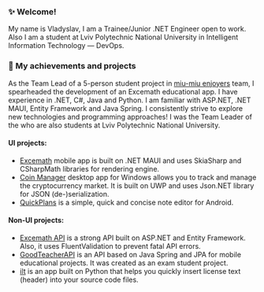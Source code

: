 ### ✨ Welcome!
My name is Vladyslav, I am a Trainee/Junior .NET Engineer open to work. Also I am a student at Lviv Polytechnic National University in Intelligent Information Technology — DevOps.


### 🥇 My achievements and projects   
As the Team Lead of a 5-person student project in [miu-miu enjoyers](https://github.com/miu-miu-enjoyers) team, I spearheaded the development of an Excemath educational app.
I have experience in .NET, C#, Java and Python. I am familiar with ASP.NET, .NET MAUI, Entity Framework and Java Spring. I consistently strive to explore new technologies and programming approaches!
I was the Team Leader of the who are also students at Lviv Polytechnic National University. 

#### UI projects:
- [Excemath](https://github.com/miu-miu-enjoyers/excemath) mobile app is built on .NET MAUI and uses SkiaSharp and CSharpMath libraries for rendering engine. 
- [Coin Manager](https://github.com/imlystyi/coin-manager) desktop app for Windows allows you to track and manage the cryptocurrency market. It is built on UWP and uses Json.NET library for JSON (de-)serialization.
- [QuickPlans](https://github.com/imlystyi/quickplans) is a simple, quick and concise note editor for Android.

#### Non-UI projects:
- [Excemath API](https://github.com/miu-miu-enjoyers/excemath-api) is a strong API built on ASP.NET and Entity Framework. Also, it uses FluentValidation to prevent fatal API errors.
- [GoodTeacherAPI](https://github.com/imlystyi/goodteacher-api) is an API based on Java Spring and JPA for mobile educational projects. It was created as an exam student project.
- [ilt](https://github.com/imlystyi/ilt) is an app built on Python that helps you quickly insert license text (header) into your source code files.
